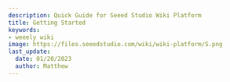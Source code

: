 ```yaml
---
description: Quick Guide for Seeed Studio Wiki Platform
title: Getting Started
keywords:
- weeely wiki
image: https://files.seeedstudio.com/wiki/wiki-platform/S.png
last_update:
  date: 01/20/2023
  author: Matthew
---
```

